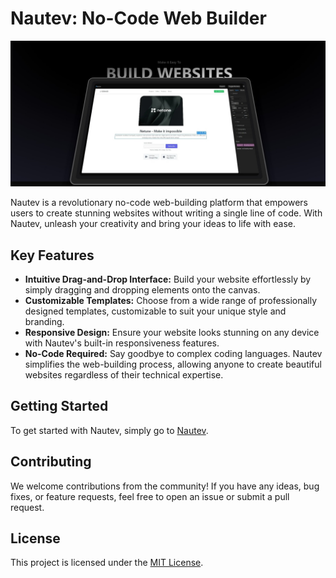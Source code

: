 # Nautev: No-Code Web Builder
<img src="./public/images/home.jpeg" alt="Nautev">

Nautev is a revolutionary no-code web-building platform that empowers users to create stunning websites without writing a single line of code. With Nautev, unleash your creativity and bring your ideas to life with ease.


## Key Features

- **Intuitive Drag-and-Drop Interface:** Build your website effortlessly by simply dragging and dropping elements onto the canvas.
- **Customizable Templates:** Choose from a wide range of professionally designed templates, customizable to suit your unique style and branding.
- **Responsive Design:** Ensure your website looks stunning on any device with Nautev's built-in responsiveness features.
- **No-Code Required:** Say goodbye to complex coding languages. Nautev simplifies the web-building process, allowing anyone to create beautiful websites regardless of their technical expertise.

## Getting Started

To get started with Nautev, simply go to [Nautev](https://nautev.vercel.app).

## Contributing

We welcome contributions from the community! If you have any ideas, bug fixes, or feature requests, feel free to open an issue or submit a pull request.

## License

This project is licensed under the [MIT License](LICENSE).
